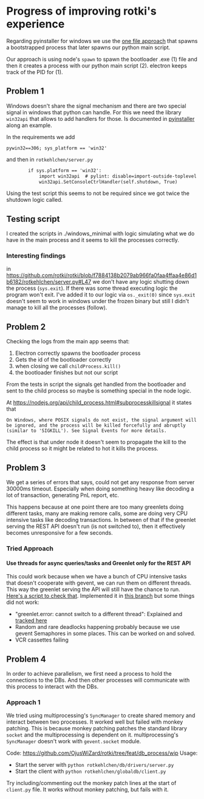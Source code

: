# Progress of improving rotki's experience

Regarding pyinstaller for windows we use the [one file approach](https://pyinstaller.org/en/stable/feature-notes.html#onefile-mode-and-temporary-directory-cleanup)
that spawns a bootstrapped process that later spawns our python main script.

Our approach is using node's `spawn` to spawn the bootloader .exe (1) file and then it creates a process with our python main script (2).
electron keeps track of the PID for (1).

## Problem 1

Windows doesn't share the signal mechanism and there are two special signal in windows that python can handle. For this we need
the library `win32api` that allows to add handlers for those. Is documented in [pyinstaller](https://pyinstaller.org/en/stable/feature-notes.html#example-of-console-control-signal-handling-in-python-application) along an example.

In the requirements we add

```
pywin32==306; sys_platform == 'win32'
```

and then in `rotkehlchen/server.py`

```diff
        if sys.platform == 'win32':
            import win32api  # pylint: disable=import-outside-toplevel  # isort:skip
            win32api.SetConsoleCtrlHandler(self.shutdown, True)
```

Using the test script this seems to not be required since we got twice the shutdown logic called.

## Testing script

I created the scripts in ./windows_minimal with logic simulating what we do have in the main process and it seems to kill the processes correctly.

### Interesting findings

in https://github.com/rotki/rotki/blob/f7884138b2079ab966fa0faa4ffaa4e86d1b6182/rotkehlchen/server.py#L47 we don't have any logic shutting down the process (`sys.exit`). If there was some thread executing logic the program won't exit. I've added
it to our logic via `os._exit(0)` since `sys.exit` doesn't seem to work in windows
under the frozen binary but still I didn't manage to kill all the processes (follow).

## Problem 2

Checking the logs from the main app seems that:

1. Electron correctly spawns the bootloader process
2. Gets the id of the bootloader correctly
3. when closing we call `childProcess.kill()`
4. the bootloader finishes but not our script

From the tests in script the signals get handled from the bootloader and sent to the child process so maybe is something special in the node logic.

At https://nodejs.org/api/child_process.html#subprocesskillsignal it states that 

```
On Windows, where POSIX signals do not exist, the signal argument will be ignored, and the process will be killed forcefully and abruptly (similar to 'SIGKILL'). See Signal Events for more details.
```

The effect is that under node it doesn't seem to propagate the kill to the child process so it might be related to hot it kills the process.

## Problem 3

We get a series of errors that says, could not get any response from server 30000ms timeout. Especially when doing something heavy like decoding a lot of transaction, generating PnL report, etc.

This happens because at one point there are too many greenlets doing different tasks, many are making remore calls, some are doing very CPU intensive tasks like decoding transactions. In between of that if the greenlet serving the REST API doesn't run (is not switched to), then it effectively becomes unresponsive for a few seconds.

### Tried Approach
#### Use threads for async queries/tasks and Greenlet only for the REST API
This could work because when we have a bunch of CPU intensive tasks that doesn't cooperate with gevent, we can run them on different threads. This way the greenlet serving the API will still have the chance to run. [Here's a script to check that](https://gist.github.com/OjusWiZard/4f3d01a0335f52733ea10a915bd28ccd). Implemented it in [this branch](https://github.com/OjusWiZard/rotki/tree/refactor/api) but some things did not work:

- "greenlet.error: cannot switch to a different thread": Explained and [tracked here](https://github.com/gevent/gevent/issues/2047)
- Random and rare deadlocks happening probably because we use gevent Semaphores in some places. This can be worked on and solved.
- VCR cassettes failing

## Problem 4

In order to achieve parallelism, we first need a process to hold the connections to the DBs. And then other processes will communicate with this process to interact with the DBs.

### Approach 1

We tried using multiprocessing's `SyncManager` to create shared memory and interact between two processes. It worked well but failed with monkey patching.
This is because monkey patching patches the standard library `socket` and the multiprocessing is dependent on it. multiprocessing's `SyncManager` doesn't work with `gevent.socket` module.

Code: https://github.com/OjusWiZard/rotki/tree/feat/db_process/wip
Usage:
- Start the server with `python rotkehlchen/db/drivers/server.py`
- Start the client with `python rotkehlchen/globaldb/client.py`

Try including/commenting out the monkey patch lines at the start of `client.py` file. It works without monkey patching, but fails with it.
